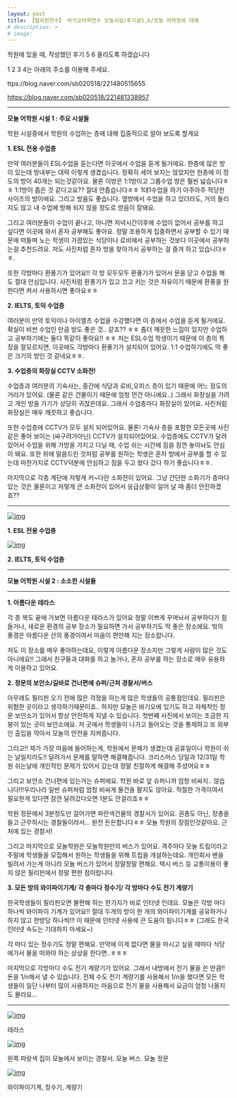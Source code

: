 ```yaml
---
layout: post
title: 【필리핀연수】 바기오어학연수 모놀시설/후기글5,6/모놀 어학원에 대해
# description: >
# image: 
---
```


 학원에 있을 때, 작성했던 후기 5 6 올리도록 하겠습니다

1 2 3 4는 아래의 주소를 이용해 주세요.

ttps://blog.naver.com/sb020518/221480515655

https://blog.naver.com/sb020518/221481338957

***
**모놀 어학원 시설 1 : 주요 시설들**



학원 시설중에서 학원의 수업하는 층에 대해 집중적으로 알아 보도록 할게요

**1. ESL 전용 수업층**

만약 여러분들이 ESL수업을 듣는다면 이곳에서 수업을 듣게 될거에요. 한층에 많은 방이 있는데 방내부는 대략 이렇게 생겼습니다. 정확히 세어 보지는 않았지만 한층에 이 정도의 방이 40개는 되는것같아요. 물론 이방은 1:1방이고 그룹수업 방은 훨씬 넓습니다ㅎㅎ 1:1방이 좁은 것 같다고요?? 절대 안좁습니다ㅎㅎ 1대1수업을 하기 아주아주 적당한 사이즈의 방이에요. 그리고 방음도 좋습니다. 옆방에서 수업을 하고 있더라도, 거의 들리지도 않고 내 수업에 방해 되지 않을 정도로 방음이 잘돼요.

그리고 여러분들이 수업이 끝나고, 아니면 저녁시간이후에 수업이 없어서 공부를 하고 싶다면 이곳에 와서 혼자 공부해도 좋아요. 정말 조용하게 집중하면서 공부할 수 있기 때문에 떠들며 노는 학생이 가끔있는 식당이나 로비에서 공부하는 것보다 이곳에서 공부하는걸 추천드려요. 저도 사진처럼 혼자 방을 찾아가서 공부하는 걸 즐겨 하고 있습니다ㅎㅎ.

또한 각방마다 환풍기가 있어요!! 각 방 모두모두 환풍기가 있어서 문을 닫고 수업을 해도 절대 안심입니다. 사진처럼 환풍기가 있고 끄고 키는 것은 자유이기 때문에 환풍을 원한다면 켜서 사용하시면 좋아요ㅎㅎ



**2. IELTS, 토익 수업층**

여러분이 만약 토익이나 아이엘츠 수업을 수강했다면 이 층에서 수업을 듣게 될거에요. 확실이 비싼 수업인 만큼 방도 좋은 것.. 같죠?? ㅎㅎ 좀더 깨끗한 느낌이 있지만 수업하고 공부하기에는 둘다 똑같이 좋아요!! ㅎㅎ 저는 ESL수업 학생이기 때문에 이 층의 특징을 잘모르지면, 이곳에도 각방마다 환풍기가 설치되어 있어요. 1:1 수업하기에도 딱 좋은 크기의 방인 것 같네요ㅎㅎ.



**3. 수업층의 화장실 CCTV 소화전!**

수업층과 여러분의 기숙사는, 중간에 식당과 로비,오피스 층이 있기 때문에 어느 정도의 거리가 있어요. (물론 같은 건물이기 때문에 엄청 먼건 아니에요..) 그래서 화장실을 가려고 개인 방을 가기가 상당히 귀찮은데요. 그래서 수업층마다 화장실이 있어요. 사진처럼 화장실은 매우 깨끗하고 좋습니다.

또한 수업층에 CCTV가 모두 설치 되어있어요. 물론! 기숙사 층을 포함한 모든곳에 사진 같은 좋아 보이는 (싸구려가아닌) CCTV가 설치되어있어요. 수업층에도 CCTV가 달려있어서 수업을 위해 가방을 가지고 다닐 때, 수업 쉬는 시간에 짐을 잠깐 놓아놔도 안심이 돼요. 또한 위에 말씀드린 것처럼 공부를 원하는 학생은 혼자 방에서 공부를 할 수 있는데 마찬가지로 CCTV덕분에 안심하고 짐을 두고 왔다 갔다 하기 좋습니다ㅎㅎ. 

마지막으로 각층 계단에 저렇게 커~다란 소화전이 있어요. 그냥 간단한 소화기가 층마다 있는 것은 물론이고 저렇게 큰 소화전이 있어서 응급상황이 일어 날 때 좀더 안전하겠죠?? 





***

[![img](https://postfiles.pstatic.net/MjAxOTAzMDhfNyAg/MDAxNTUyMDIyOTY0NjUx.gY9zX-ifq_QgCZkhOkeoeCZePhViZehyjJme8jGpfucg.rknH4kjbvu4fm8xfUG8y64I_yVwHfb88KUilubh4AvEg.PNG.sb020518/image.png?type=w773)](https://blog.naver.com/PostView.nhn?blogId=sb020518&logNo=221483309570&categoryNo=10&parentCategoryNo=0&viewDate=&currentPage=1&postListTopCurrentPage=&from=postList&userTopListOpen=true&userTopListCount=5&userTopListManageOpen=false&userTopListCurrentPage=1#)

**1. ESL 전용 수업층**

[![img](https://postfiles.pstatic.net/MjAxOTAzMDhfMTQz/MDAxNTUyMDIzMDQ1ODQ4.7_y2YdsDAKKnlSETMp-BpalpdZHC26l5OoQvPbP-vzgg.5jORO7uoP-yEa9ggHSIHm2HBM8YisD0KsUZwSxs0Y3Ig.PNG.sb020518/image.png?type=w773)](https://blog.naver.com/PostView.nhn?blogId=sb020518&logNo=221483309570&categoryNo=10&parentCategoryNo=0&viewDate=&currentPage=1&postListTopCurrentPage=&from=postList&userTopListOpen=true&userTopListCount=5&userTopListManageOpen=false&userTopListCurrentPage=1#)

**2. IELTS, 토익 수업층**

***

**모놀 어학원 시설 2 : 소소한 시설들**

****

**1. 아름다운 테라스**

각 층 복도 끝에 가보면 아름다운 테라스가 있어요 정말 이쁘게 꾸며놔서 공부하다가 힘들거나, 새로운 환경의 공부 장소가 필요하면 가서 공부하기도 딱 좋은 장소에요. 밖의 풍경은 아름다운 산의 풍경이여서 마음이 편안해 지는 장소랍니다.

저도 이 장소를 매우 좋아하는데요, 이렇게 아름다운 장소지만 그렇게 사람이 많은 것도 아니에요!! 그래서 친구들과 대화를 하고 놀거나, 혼자 공부를 하는 장소로 매우 유용하게 이용하고 있어요. 



**2. 정문의 보안소/길바로 건너편에 슈퍼/근처 경찰서/버스**

아무래도 필리핀 오기 전에 많은 걱정을 하는게 많은 학생들의 공통점인데요. 필리핀은 위험한 곳이라고 생각하기때문이죠.. 하지만 모놀은 바기오에 있기도 하고 자체적인 정문 보안소가 있어서 항상 안전하게 지낼 수 있습니다. 첫번째 사진에서 보이는 조금한 지붕이 있는 곳이 보안소에요. 저 곳에서 학생들이 나가고 들어오는 것을 통제하고 또 외부인 출입을 막아서 모놀의 안전을 지켜줍니다. 

그리고!! 제가 가장 마음에 들어하는게, 학원에서 문제가 생겼는데 공휴일이나 학원이 쉬는 날일지라도!! 달려가서 문제를 말하면 해결해줍니다. 크리스마스 당일과 12/31일 학원 쉬는날에 개인적인 문제가 있어서 갔는데 정말 친절하게 해결해 주셨어요ㅎㅎ 

그리고 보안소 건너편에 있는거는 슈퍼에요. 학원 바로 앞 슈퍼니까 엄청 비싸지.. 않습니다!!!우리나라 일반 슈퍼처럼 엄청 비싸게 물건을 팔지도 않아요. 적절한 가격이여서 필요한게 있다면 잠깐 달려갔다오면 1분도 안걸리죠ㅎㅎ

학원 정문에서 3분정도만 걸어가면 파란색건물의 경찰서가 있어요. 권총도 아닌, 장총을 들고 근무하시는 경찰들이라서… 완전 든든합니다ㅎㅎ 모놀 학원의 장점인것같아요. 근처에 있는 경찰서!

그리고 마지막으로 모놀학원은 모놀학원만의 버스가 있어요. 격주마다 모놀 트립이라고 주말에 학생들을 모집해서 원하는 학생들을 위해 트립을 개설하는데요. 개인회사 밴을 빌려서 가는게 아니라 모놀 버스가 있어서 정말정말 편해요. 택시 버스 등 교통이용이 좋지 않은 필리핀에서 정말 편한 점이랍니다. 



**3. 모든 방의 와이파이기계/ 각 층마다 정수기/ 각 방마다 수도 전기 계량기** 

한국학생들이 필리핀오면 불편해 하는 한가지가 바로 인터넷 인데요. 모놀은 각방 마다 하나씩 와이파이 기계가 있어요!! 절대 두개의 방이 한 개의 와이파이기계를 공유하거나 하지 않고 한방당 하나씩!!! 이 때문에 인터넷 사용에 큰 도움이 됩니다ㅎㅎ (그래도 한국 인터넷 속도는 기대하지 마세요~)

각 마다 있는 정수기도 정말 편해요. 만약에 이게 없다면 물을 마시고 싶을 때마다 식당에가서 물을 떠와야 하는 상상을 한다면..ㅎㅎㅎ

마지막으로 각방마다 수도 전기 계량기가 있어요. 그래서 내방에서 전기 물을 쓴 만큼!! 돈을 1/n해서 낼 수 있습니다. 전체 수도 전기 계량기를 사용해서 1/n을 했다면 모든 학생들이 일단 나부터 많이 사용하자는 마음으로 전기 물을 사용해서 요금이 엄청 나올지도 몰라요…

***

[![img](https://postfiles.pstatic.net/MjAxOTAzMDhfMTc3/MDAxNTUyMDIzNDAzNDMx.-Des53Pi90zp33SGfzRCu8ezHD6D-zsATsH20ubBVN0g.-QGWtx-lVigxWpKJLVQSNxifsSs-yIfe8mrk9utq2Y8g.PNG.sb020518/image.png?type=w773)](https://blog.naver.com/PostView.nhn?blogId=sb020518&logNo=221483309570&categoryNo=10&parentCategoryNo=0&viewDate=&currentPage=1&postListTopCurrentPage=&from=postList&userTopListOpen=true&userTopListCount=5&userTopListManageOpen=false&userTopListCurrentPage=1#)

테라스

[![img](https://postfiles.pstatic.net/MjAxOTAzMDhfMjIx/MDAxNTUyMDIzNDEwMzM1.IW51bhq4ZHYIvahUTDxx-WkH_u0LJNV7H5rBwrH6qOwg.oRawa3MM3ZGvfQy-XiJWjagEU_9Ao3u99WoXH72WBjMg.PNG.sb020518/image.png?type=w773)](https://blog.naver.com/PostView.nhn?blogId=sb020518&logNo=221483309570&categoryNo=10&parentCategoryNo=0&viewDate=&currentPage=1&postListTopCurrentPage=&from=postList&userTopListOpen=true&userTopListCount=5&userTopListManageOpen=false&userTopListCurrentPage=1#)

왼쪽 파랑색 집이 모놀에서 보이는 경찰서. 모놀 버스. 모놀 정문

[![img](https://postfiles.pstatic.net/MjAxOTAzMDhfMTkx/MDAxNTUyMDIzNDE1NTcz.dTr_MmT6S1pqnIStLSD_x_sVWBuSuUCyggMAwgqG5Twg.3M3FofiKcFQVUJ6WK2XBl0oEsgsVaRamKBlGqkUFv3og.PNG.sb020518/image.png?type=w773)](https://blog.naver.com/PostView.nhn?blogId=sb020518&logNo=221483309570&categoryNo=10&parentCategoryNo=0&viewDate=&currentPage=1&postListTopCurrentPage=&from=postList&userTopListOpen=true&userTopListCount=5&userTopListManageOpen=false&userTopListCurrentPage=1#)

와이파이기계, 정수기, 계량기